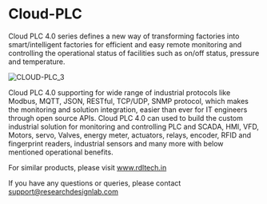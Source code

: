 # Cloud-PLC
Cloud PLC 4.0 series defines a new way of transforming factories into smart/intelligent factories for efficient and easy remote monitoring and controlling the operational status of facilities such as on/off status, pressure and temperature. 

![CLOUD-PLC_3](https://user-images.githubusercontent.com/8509587/69474646-9f565e00-0de9-11ea-8062-d49344dd2873.png)

Cloud PLC 4.0 supporting for wide range of industrial protocols like Modbus, MQTT, JSON, RESTful, TCP/UDP, SNMP protocol, which makes the monitoring and solution integration, easier than ever for IT engineers through open source APIs. Cloud PLC 4.0 can used to build the custom industrial solution for monitoring and controlling PLC and SCADA, HMI, VFD, Motors, servo, Valves, energy meter, actuators, relays, encoder, RFID and fingerprint readers, industrial sensors and many more with below mentioned operational benefits.

For similar products, please visit www.rdltech.in

If you have any questions or queries, please contact support@researchdesignlab.com
